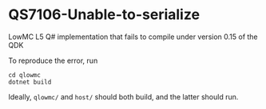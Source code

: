 # QS7106-Unable-to-serialize
LowMC L5 Q# implementation that fails to compile under version 0.15 of the QDK

To reproduce the error, run
```
cd qlowmc
dotnet build
```

Ideally, `qlowmc/` and `host/` should both build, and the latter should run.
